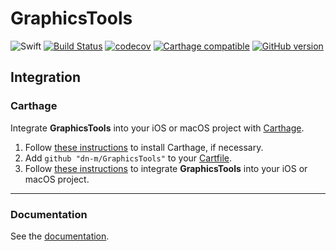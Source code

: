 # GraphicsTools

![Swift](https://img.shields.io/badge/%20in-swift%203.1-orange.svg)
[![Build Status](https://travis-ci.org/dn-m/GraphicsTools.svg?branch=master)](https://travis-ci.org/dn-m/GraphicsTools) 
[![codecov](https://codecov.io/gh/dn-m/GraphicsTools/branch/master/graph/badge.svg)](https://codecov.io/gh/dn-m/GraphicsTools) 
[![Carthage compatible](https://img.shields.io/badge/Carthage-compatible-4BC51D.svg?style=flat)](https://github.com/Carthage/Carthage) 
[![GitHub version](https://badge.fury.io/gh/dn-m%2FGraphicsTools.svg)](https://badge.fury.io/gh/dn-m%2FGraphicsTools) 

## Integration

### Carthage
Integrate **GraphicsTools** into your iOS or macOS project with [Carthage](https://github.com/Carthage/Carthage).

1. Follow [these instructions](https://github.com/Carthage/Carthage#installing-carthage) to install Carthage, if necessary.
2. Add `github "dn-m/GraphicsTools"` to your [Cartfile](https://github.com/Carthage/Carthage/blob/master/Documentation/Artifacts.md#cartfile).
3. Follow [these instructions](https://github.com/Carthage/Carthage#adding-frameworks-to-an-application) to integrate **GraphicsTools** into your iOS or macOS project.

---

### Documentation
See the [documentation](http://dn-m.github.io/GraphicsTools/).
